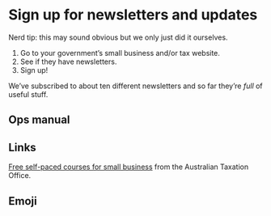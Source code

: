 # Sign up for newsletters and updates

Nerd tip: this may sound obvious but we only just did it ourselves.

1. Go to your government’s small business and/or tax website.
2. See if they have newsletters.
3. Sign up!

We’ve subscribed to about ten different newsletters and so far they’re _full_ of useful stuff.

## Ops manual

## Links

[Free self-paced courses for small business](https://smallbusiness.taxsuperandyou.gov.au/) from the Australian Taxation Office.

## Emoji

